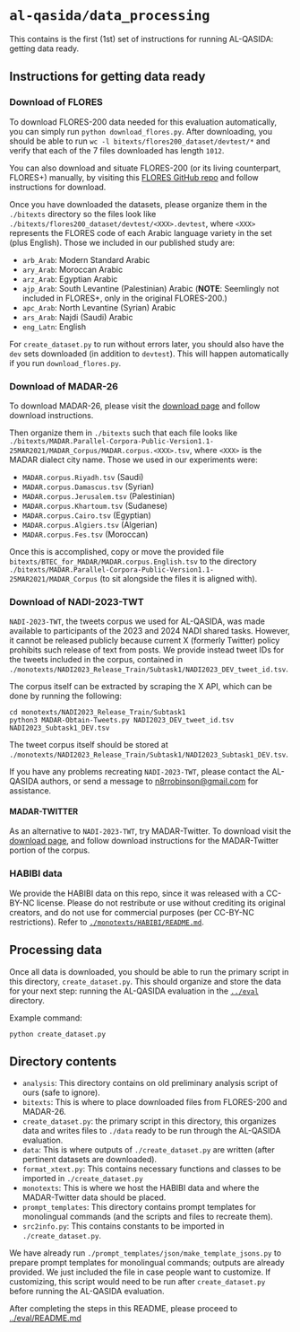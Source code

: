 # `al-qasida/data_processing`

This contains is the first (1st) set of instructions for running AL-QASIDA: 
getting data ready. 

## Instructions for getting data ready 

### Download of FLORES

To download FLORES-200 data needed for this evaluation automatically, you can simply run `python download_flores.py`. 
After downloading, you should be able to run `wc -l bitexts/flores200_dataset/devtest/*` 
and verify that each of the 7 files downloaded has length `1012`.

You can also download and situate FLORES-200 (or its living counterpart, FLORES+) manually, by visiting 
this [FLORES GitHub repo](https://github.com/facebookresearch/flores/blob/main/flores200/README.md) and follow instructions for download. 

Once you have downloaded the datasets, please organize them in the `./bitexts` directory so the files look 
like `./bitexts/flores200_dataset/devtest/<XXX>.devtest`, where `<XXX>` represents the FLORES code of each
Arabic language variety in the set (plus English). Those we included in our published study are:

- `arb_Arab`: Modern Standard Arabic
- `ary_Arab`: Moroccan Arabic 
- `arz_Arab`: Egyptian Arabic 
- `ajp_Arab`: South Levantine (Palestinian) Arabic (**NOTE**: Seemlingly not included in FLORES+, only in the original FLORES-200.)
- `apc_Arab`: North Levantine (Syrian) Arabic
- `ars_Arab`: Najdi (Saudi) Arabic 
- `eng_Latn`: English

For `create_dataset.py` to run without errors later, you should also have the `dev` sets downloaded (in 
addition to `devtest`). This will happen automatically if you run `download_flores.py`. 

### Download of MADAR-26

To download MADAR-26, please visit the [download page](https://camel.abudhabi.nyu.edu/madar-parallel-corpus/) 
and follow download instructions. 

Then organize them in `./bitexts` such that each file looks like `./bitexts/MADAR.Parallel-Corpora-Public-Version1.1-25MAR2021/MADAR_Corpus/MADAR.corpus.<XXX>.tsv`, where `<XXX>` is the MADAR dialect city name. 
Those we used in our experiments were: 

- `MADAR.corpus.Riyadh.tsv` (Saudi)
- `MADAR.corpus.Damascus.tsv` (Syrian)
- `MADAR.corpus.Jerusalem.tsv` (Palestinian)
- `MADAR.corpus.Khartoum.tsv` (Sudanese)
- `MADAR.corpus.Cairo.tsv` (Egyptian)
- `MADAR.corpus.Algiers.tsv` (Algerian)
- `MADAR.corpus.Fes.tsv` (Moroccan)

Once this is accomplished, copy or move the provided file `bitexts/BTEC_for_MADAR/MADAR.corpus.English.tsv` 
to the directory `./bitexts/MADAR.Parallel-Corpora-Public-Version1.1-25MAR2021/MADAR_Corpus` (to sit 
alongside the files it is aligned with). 

### Download of NADI-2023-TWT

`NADI-2023-TWT`, the tweets corpus we used for AL-QASIDA, was made available to participants of the 2023 
and 2024 NADI shared tasks. However, it cannot be released publicly because current X (formerly Twitter) 
policy prohibits such release of text from posts. We provide instead tweet IDs for the tweets included 
in the corpus, contained in `./monotexts/NADI2023_Release_Train/Subtask1/NADI2023_DEV_tweet_id.tsv`. 

The corpus itself can be extracted by scraping the X API, which can be done by running the following:

```
cd monotexts/NADI2023_Release_Train/Subtask1
python3 MADAR-Obtain-Tweets.py NADI2023_DEV_tweet_id.tsv NADI2023_Subtask1_DEV.tsv
```

The tweet corpus itself should be stored at 
`./monotexts/NADI2023_Release_Train/Subtask1/NADI2023_Subtask1_DEV.tsv`.

If you have any problems recreating `NADI-2023-TWT`, please contact the AL-QASIDA authors, or 
send a message to [n8rrobinson@gmail.com](mailto:n8rrobinson@gmail.com) for assistance. 

#### MADAR-TWITTER

As an alternative to `NADI-2023-TWT`, try MADAR-Twitter. To download visit the [download page](https://camel.abudhabi.nyu.edu/madar-shared-task-2019/), and follow download instructions for the MADAR-Twitter portion of the corpus. 

### HABIBI data

We provide the HABIBI data on this repo, since it was released with a CC-BY-NC license. 
Please do not restribute or use without crediting its original creators, and do not use for commercial 
purposes (per CC-BY-NC restrictions). Refer to [`./monotexts/HABIBI/README.md`](./monotexts/HABIBI/README.md).

## Processing data

Once all data is downloaded, you should be able to run the primary script in this directory, 
`create_dataset.py`. This should organize and store the data for your next step: 
running the AL-QASIDA evaluation in the [`../eval`](../eval) directory. 

Example command: 

```
python create_dataset.py
```

## Directory contents

- `analysis`: This directory contains on old preliminary analysis script of ours (safe to ignore).
- `bitexts`: This is where to place downloaded files from FLORES-200 and MADAR-26.
- `create_dataset.py`: the primary script in this directory, this organizes data and writes files to `./data` ready to be run through the AL-QASIDA evaluation.
- `data`: This is where outputs of `./create_dataset.py` are written (after pertinent datasets are downloaded).
- `format_xtext.py`: This contains necessary functions and classes to be imported in `./create_dataset.py`
- `monotexts`: This is where we host the HABIBI data and where the MADAR-Twitter data should be placed.
- `prompt_templates`: This directory contains prompt templates for monolingual commands (and the scripts and files to recreate them).
- `src2info.py`: This contains constants to be imported in `./create_dataset.py`.

We have already run `./prompt_templates/json/make_template_jsons.py`
to prepare prompt templates for monolingual commands; outputs are already provided. 
We just included the file in case people want to customize. 
If customizing, this script would need to be run after `create_dataset.py` before running 
the AL-QASIDA evaluation.

After completing the steps in this README, please proceed to [../eval/README.md](../eval/README.md)
